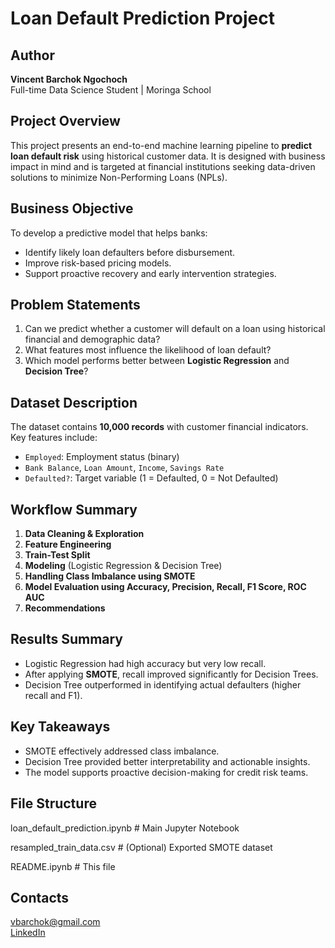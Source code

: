 
# Loan Default Prediction Project

## Author
**Vincent Barchok Ngochoch**  
Full-time Data Science Student | Moringa School  


## Project Overview

This project presents an end-to-end machine learning pipeline to **predict loan default risk** using historical customer data. It is designed with business impact in mind and is targeted at financial institutions seeking data-driven solutions to minimize Non-Performing Loans (NPLs).


##  Business Objective

To develop a predictive model that helps banks:
- Identify likely loan defaulters before disbursement.
- Improve risk-based pricing models.
- Support proactive recovery and early intervention strategies.


## Problem Statements

1. Can we predict whether a customer will default on a loan using historical financial and demographic data?
2. What features most influence the likelihood of loan default?
3. Which model performs better between **Logistic Regression** and **Decision Tree**?


##  Dataset Description

The dataset contains **10,000 records** with customer financial indicators.  
Key features include:
- `Employed`: Employment status (binary)
- `Bank Balance`, `Loan Amount`, `Income`, `Savings Rate`
- `Defaulted?`: Target variable (1 = Defaulted, 0 = Not Defaulted)


## Workflow Summary

1. **Data Cleaning & Exploration**
2. **Feature Engineering**
3. **Train-Test Split**
4. **Modeling** (Logistic Regression & Decision Tree)
5. **Handling Class Imbalance using SMOTE**
6. **Model Evaluation using Accuracy, Precision, Recall, F1 Score, ROC AUC**
7. **Recommendations**


##  Results Summary

- Logistic Regression had high accuracy but very low recall.
- After applying **SMOTE**, recall improved significantly for Decision Trees.
- Decision Tree outperformed in identifying actual defaulters (higher recall and F1).


## Key Takeaways

- SMOTE effectively addressed class imbalance.
- Decision Tree provided better interpretability and actionable insights.
- The model supports proactive decision-making for credit risk teams.


##  File Structure

loan_default_prediction.ipynb   # Main Jupyter Notebook

resampled_train_data.csv        # (Optional) Exported SMOTE dataset

README.ipynb                    # This file


## Contacts
 
vbarchok@gmail.com  
[LinkedIn](https://www.linkedin.com/in/vincent-ngochoch-94095b64)
